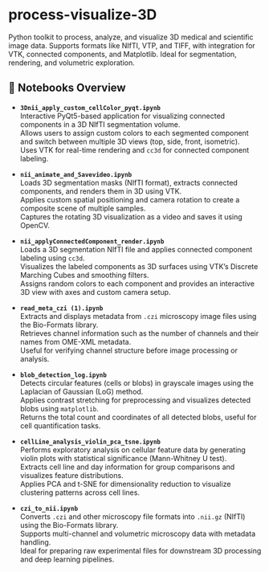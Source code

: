# process-visualize-3D
Python toolkit to process, analyze, and visualize 3D medical and scientific image data. Supports formats like NIfTI, VTP, and TIFF, with integration for VTK, connected components, and Matplotlib. Ideal for segmentation, rendering, and volumetric exploration.


## 📄 Notebooks Overview

- **`3Dnii_apply_custom_cellColor_pyqt.ipynb`**  
  Interactive PyQt5-based application for visualizing connected components in a 3D NIfTI segmentation volume.  
  Allows users to assign custom colors to each segmented component and switch between multiple 3D views (top, side, front, isometric).  
  Uses VTK for real-time rendering and `cc3d` for connected component labeling.

- **`nii_animate_and_Savevideo.ipynb`**  
  Loads 3D segmentation masks (NIfTI format), extracts connected components, and renders them in 3D using VTK.  
  Applies custom spatial positioning and camera rotation to create a composite scene of multiple samples.  
  Captures the rotating 3D visualization as a video and saves it using OpenCV.

- **`nii_applyConnectedComponent_render.ipynb`**  
  Loads a 3D segmentation NIfTI file and applies connected component labeling using `cc3d`.  
  Visualizes the labeled components as 3D surfaces using VTK’s Discrete Marching Cubes and smoothing filters.  
  Assigns random colors to each component and provides an interactive 3D view with axes and custom camera setup.
  
- **`read_meta_czi (1).ipynb`**  
  Extracts and displays metadata from `.czi` microscopy image files using the Bio-Formats library.  
  Retrieves channel information such as the number of channels and their names from OME-XML metadata.  
  Useful for verifying channel structure before image processing or analysis.

- **`blob_detection_log.ipynb`**  
  Detects circular features (cells or blobs) in grayscale images using the Laplacian of Gaussian (LoG) method.  
  Applies contrast stretching for preprocessing and visualizes detected blobs using `matplotlib`.  
  Returns the total count and coordinates of all detected blobs, useful for cell quantification tasks.

- **`cellLine_analysis_violin_pca_tsne.ipynb`**  
  Performs exploratory analysis on cellular feature data by generating violin plots with statistical significance (Mann-Whitney U test).  
  Extracts cell line and day information for group comparisons and visualizes feature distributions.  
  Applies PCA and t-SNE for dimensionality reduction to visualize clustering patterns across cell lines.

- **`czi_to_nii.ipynb`**  
  Converts `.czi` and other microscopy file formats into `.nii.gz` (NIfTI) using the Bio-Formats library.  
  Supports multi-channel and volumetric microscopy data with metadata handling.  
  Ideal for preparing raw experimental files for downstream 3D processing and deep learning pipelines.



